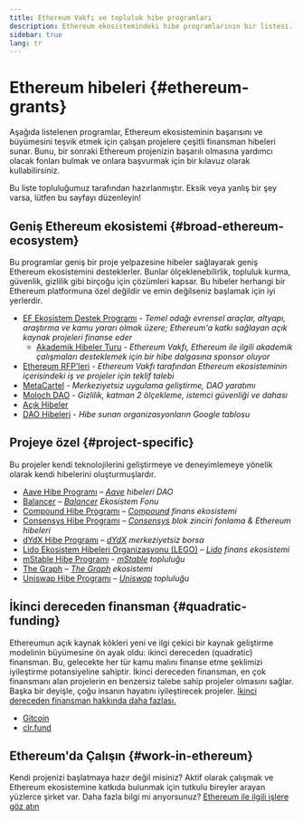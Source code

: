 ```yaml
---
title: Ethereum Vakfı ve topluluk hibe programları
description: Ethereum ekosistemindeki hibe programlarının bir listesi.
sidebar: true
lang: tr
---
```


# Ethereum hibeleri {#ethereum-grants}

Aşağıda listelenen programlar, Ethereum ekosisteminin başarısını ve büyümesini teşvik etmek için çalışan projelere çeşitli finansman hibeleri sunar. Bunu, bir sonraki Ethereum projenizin başarılı olmasına yardımcı olacak fonları bulmak ve onlara başvurmak için bir kılavuz olarak kullabilirsiniz.

Bu liste topluluğumuz tarafından hazırlanmıştır. Eksik veya yanlış bir şey varsa, lütfen bu sayfayı düzenleyin!

## Geniş Ethereum ekosistemi {#broad-ethereum-ecosystem}

Bu programlar geniş bir proje yelpazesine hibeler sağlayarak geniş Ethereum ekosistemini desteklerler. Bunlar ölçeklenebilirlik, topluluk kurma, güvenlik, gizlilik gibi birçoğu için çözümleri kapsar. Bu hibeler herhangi bir Ethereum platformuna özel değildir ve emin değilseniz başlamak için iyi yerlerdir.

- [EF Ekosistem Destek Programı](https://esp.ethereum.foundation) - _Temel odağı evrensel araçlar, altyapı, araştırma ve kamu yararı olmak üzere; Ethereum'a katkı sağlayan açık kaynak projeleri finanse eder_
  - [Akademik Hibeler Turu](/community/grants/academic-grants-round/) - _Ethereum Vakfı, Ethereum ile ilgili akademik çalışmaları desteklemek için bir hibe dalgasına sponsor oluyor_
- [Ethereum RFP'leri](https://github.com/ethereum/requests-for-proposals) - _Ethereum Vakfı tarafından Ethereum ekosisteminin içerisindeki iş ve projeler için teklif talebi_
- [MetaCartel](https://www.metacartel.org/grants/) - _Merkeziyetsiz uygulama geliştirme, DAO yaratımı_
- [Moloch DAO](https://www.molochdao.com/) - _Gizlilik, katman 2 ölçekleme, istemci güvenliği ve dahası_
- [Açık Hibeler](https://opengrants.com/explore)
- [DAO Hibeleri](https://docs.google.com/spreadsheets/d/1XHc-p_MHNRdjacc8uOEjtPoWL86olP4GyxAJOFO0zxY/edit#gid=0) - _Hibe sunan organizasyonların Google tablosu_

## Projeye özel {#project-specific}

Bu projeler kendi teknolojilerini geliştirmeye ve deneyimlemeye yönelik olarak kendi hibelerini oluşturmuşlardır.

- [Aave Hibe Programı](https://aavegrants.org/) – _[Aave](https://aave.com/) hibeleri DAO_
- [Balancer](https://forms.gle/c68e4fM7JHCQkPkN7) – _[Balancer](https://balancer.fi/) Ekosistem Fonu_
- [Compound Hibe Programı](https://compoundgrants.org/) – _[Compound](https://compound.finance/) finans ekosistemi_
- [Consensys Hibe Programı](https://consensys.net/grants/) – _[Consensys](https://consensys.net/) blok zinciri fonlama & Ethereum hibeleri_
- [dYdX Hibe Programı](https://dydxgrants.com/) – _[dYdX](https://dydx.exchange/) merkeziyetsiz borsa_
- [Lido Ekosistem Hibeleri Organizasyonu (LEGO)](https://lego.lido.fi/) – _[Lido](https://lido.fi/) finans ekosistemi_
- [mStable Hibe Programı](https://docs.mstable.org/advanced/grants-program) - _[mStable](https://mstable.org/) topluluğu_
- [The Graph](https://airtable.com/shrdfvnFvVch3IOVm) – _[The Graph](https://thegraph.com/) ekosistemi_
- [Uniswap Hibe Programı](https://www.unigrants.org/) – _[Uniswap](https://uniswap.org/) topluluğu_

## İkinci dereceden finansman {#quadratic-funding}

Ethereumun açık kaynak kökleri yeni ve ilgi çekici bir kaynak geliştirme modelinin büyümesine ön ayak oldu: ikinci dereceden (quadratic) finansman. Bu, gelecekte her tür kamu malını finanse etme şeklimizi iyileştirme potansiyeline sahiptir. İkinci dereceden finansman, en çok finansmanı alan projelerin en benzersiz talebe sahip projeler olmasını sağlar. Başka bir deyişle, çoğu insanın hayatını iyileştirecek projeler. [İkinci dereceden finansman hakkında daha fazlası.](/defi/#quadratic-funding)

- [Gitcoin](https://gitcoin.co/grants)
- [clr.fund](https://clr.fund/)

## Ethereum'da Çalışın {#work-in-ethereum}

Kendi projenizi başlatmaya hazır değil misiniz? Aktif olarak çalışmak ve Ethereum ekosistemine katkıda bulunmak için tutkulu bireyler arayan yüzlerce şirket var. Daha fazla bilgi mi arıyorsunuz? [Ethereum ile ilgili işlere göz atın](/community/get-involved/#ethereum-jobs)
